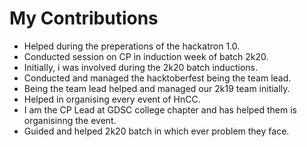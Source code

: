 # My Contributions

* Helped  during the preperations of the hackatron 1.0.
* Conducted session on CP in induction week of batch 2k20.
* Initially, i was involved during the 2k20 batch inductions.
* Conducted and managed the hacktoberfest being the team lead. 
* Being the team lead helped and managed our 2k19 team initially.
* Helped in organising every event of HnCC.
* I am the CP Lead at GDSC college chapter and has helped them is organisinng the event.
* Guided and helped 2k20 batch in which ever problem they face.
